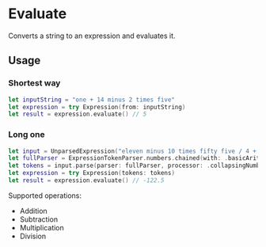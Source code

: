 # Evaluate

Converts a string to an expression and evaluates it.

## Usage

### Shortest way

```swift
let inputString = "one + 14 minus 2 times five"
let expression = try Expression(from: inputString)
let result = expression.evaluate() // 5
```

### Long one

```swift
let input = UnparsedExpression("eleven minus 10 times fifty five / 4 + 4")
let fullParser = ExpressionTokenParser.numbers.chained(with: .basicArithmetic)
let tokens = input.parse(parser: fullParser, processor: .collapsingNumbers)
let expression = try Expression(tokens: tokens)
let result = expression.evaluate() // -122.5
```

Supported operations:

- Addition
- Subtraction
- Multiplication
- Division